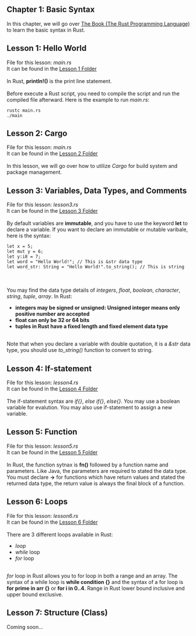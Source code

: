 ## Chapter 1: Basic Syntax
In this chapter, we will go over <a href="https://doc.rust-lang.org/book/title-page.html">The Book (The Rust Programming Language)</a> to learn the basic syntax in Rust.

## Lesson 1: Hello World
File for this lesson:  <i>main.rs</i><br>
It can be found in the <a href="https://github.com/jacquessham/learn_rust/tree/main/ch1/lesson1">Lesson 1 Folder</a>
<br><br>
In Rust, <b>println!()</b> is the print line statement.
<br><br>
Before execute a Rust script, you need to compile the script and run the compiled file afterward. Here is the example to run <i>main.rs</i>:

```
rustc main.rs
./main
```

## Lesson 2: Cargo
File for this lesson:  <i>main.rs</i><br>
It can be found in the <a href="https://github.com/jacquessham/learn_rust/tree/main/ch1/lesson2">Lesson 2 Folder</a>
<br><br>
In this lesson, we will go over how to utilize <i>Cargo</i> for build system and package management.

## Lesson 3: Variables, Data Types, and Comments
File for this lesson:  <i>lesson3.rs</i><br>
It can be found in the <a href="https://github.com/jacquessham/learn_rust/tree/main/ch1/lesson3">Lesson 3 Folder</a>
<br><br>
By default variables are <b>immutable</b>, and you have to use the keyword <b>let</b> to declare a variable. If you want to declare an immutable or mutable varibale, here is the syntax:

```
let x = 5;
let mut y = 6;
let y:i8 = 7;
let word = "Hello World!"; // This is &str data type
let word_str: String = "Hello World!".to_string(); // This is string
```

<br><br>
You may find the data type details of <i>integers</i>, <i>float</i>, <i>boolean</i>, <i>character</i>, <i>string</i>, <i>tuple</i>, <i>array</i>. In Rust:
<ul>
	<li><b>integers may be signed or unsigned: Unsigned integer means only positive number are accepted</b></li>
	<li><b>float can only be 32 or 64 bits</b></li>
	<li><b>tuples in Rust have a fixed length and fixed element data type</b></li>
</ul>

<br>
Note that when you declare a variable with double quotation, it is a <i>&str</i> data type, you should use <i>to_string()</i> function to convert to string.

## Lesson 4: If-statement
File for this lesson:  <i>lesson4.rs</i><br>
It can be found in the <a href="https://github.com/jacquessham/learn_rust/tree/main/ch1/lesson4">Lesson 4 Folder</a>
<br><br>
The if-statement syntax are <i>if{}</i>, <i>else if{}</i>, <i>else{}</i>. You may use a boolean variable for evalution. You may also use if-statement to assign a new variable.

## Lesson 5: Function
File for this lesson:  <i>lesson5.rs</i><br>
It can be found in the <a href="https://github.com/jacquessham/learn_rust/tree/main/ch1/lesson4">Lesson 5 Folder</a>
<br><br>
In Rust, the function sytnax is <b>fn()</b> followed by a function name and parameters. Like Java, the parameters are required to stated the data type.
<br>
You must declare <b>-></b> for functions which have return values and stated the returned data type, the return value is always the final block of a function.

## Lesson 6: Loops
File for this lesson:  <i>lesson6.rs</i><br>
It can be found in the <a href="https://github.com/jacquessham/learn_rust/tree/main/ch1/lesson4">Lesson 6 Folder</a>
<br><br>
There are 3 different loops available in Rust:
<ul>
	<li><i>loop</i></li>
	<li><i>while</i> loop</li>
	<li><i>for</i> loop</li>
</ul>
<br>
<i>for</i> loop in Rust allows you to for loop in both a range and an array. The syntax of a while loop is <b>while condition {}</b> and the syntax of a for loop is <b>for prime in arr {}</b> or <b>for i in 0..4</b>. Range in Rust lower bound inclusive and upper bound exclusive.

## Lesson 7: Structure (Class)
Coming soon...